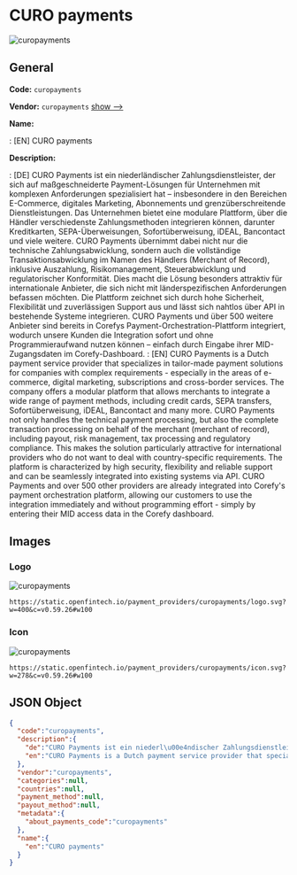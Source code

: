 
# CURO payments 
![curopayments](https://static.openfintech.io/payment_providers/curopayments/logo.svg?w=400&c=v0.59.26#w100)  

## General 
 
**Code:** `curopayments` 
 
**Vendor:** `curopayments` [show -->](/vendors/curopayments/) 
 
**Name:** 
 
:	[EN] CURO payments 
 
**Description:** 
 
: [DE] CURO Payments ist ein niederländischer Zahlungsdienstleister, der sich auf maßgeschneiderte Payment-Lösungen für Unternehmen mit komplexen Anforderungen spezialisiert hat – insbesondere in den Bereichen E-Commerce, digitales Marketing, Abonnements und grenzüberschreitende Dienstleistungen. Das Unternehmen bietet eine modulare Plattform, über die Händler verschiedenste Zahlungsmethoden integrieren können, darunter Kreditkarten, SEPA-Überweisungen, Sofortüberweisung, iDEAL, Bancontact und viele weitere. CURO Payments übernimmt dabei nicht nur die technische Zahlungsabwicklung, sondern auch die vollständige Transaktionsabwicklung im Namen des Händlers (Merchant of Record), inklusive Auszahlung, Risikomanagement, Steuerabwicklung und regulatorischer Konformität. Dies macht die Lösung besonders attraktiv für internationale Anbieter, die sich nicht mit länderspezifischen Anforderungen befassen möchten. Die Plattform zeichnet sich durch hohe Sicherheit, Flexibilität und zuverlässigen Support aus und lässt sich nahtlos über API in bestehende Systeme integrieren. CURO Payments und über 500 weitere Anbieter sind bereits in Corefys Payment-Orchestration-Plattform integriert, wodurch unsere Kunden die Integration sofort und ohne Programmieraufwand nutzen können – einfach durch Eingabe ihrer MID-Zugangsdaten im Corefy-Dashboard. 
: [EN] CURO Payments is a Dutch payment service provider that specializes in tailor-made payment solutions for companies with complex requirements - especially in the areas of e-commerce, digital marketing, subscriptions and cross-border services. The company offers a modular platform that allows merchants to integrate a wide range of payment methods, including credit cards, SEPA transfers, Sofortüberweisung, iDEAL, Bancontact and many more. CURO Payments not only handles the technical payment processing, but also the complete transaction processing on behalf of the merchant (merchant of record), including payout, risk management, tax processing and regulatory compliance. This makes the solution particularly attractive for international providers who do not want to deal with country-specific requirements. The platform is characterized by high security, flexibility and reliable support and can be seamlessly integrated into existing systems via API. CURO Payments and over 500 other providers are already integrated into Corefy's payment orchestration platform, allowing our customers to use the integration immediately and without programming effort - simply by entering their MID access data in the Corefy dashboard. 
 

## Images 

### Logo 
 
![curopayments](https://static.openfintech.io/payment_providers/curopayments/logo.svg?w=400&c=v0.59.26#w100)  

```
https://static.openfintech.io/payment_providers/curopayments/logo.svg?w=400&c=v0.59.26#w100
```  

### Icon 
 
![curopayments](https://static.openfintech.io/payment_providers/curopayments/icon.svg?w=278&c=v0.59.26#w100)  

```
https://static.openfintech.io/payment_providers/curopayments/icon.svg?w=278&c=v0.59.26#w100
```  

## JSON Object 

```json
{
  "code":"curopayments",
  "description":{
    "de":"CURO Payments ist ein niederl\u00e4ndischer Zahlungsdienstleister, der sich auf ma\u00dfgeschneiderte Payment-L\u00f6sungen f\u00fcr Unternehmen mit komplexen Anforderungen spezialisiert hat \u2013 insbesondere in den Bereichen E-Commerce, digitales Marketing, Abonnements und grenz\u00fcberschreitende Dienstleistungen. Das Unternehmen bietet eine modulare Plattform, \u00fcber die H\u00e4ndler verschiedenste Zahlungsmethoden integrieren k\u00f6nnen, darunter Kreditkarten, SEPA-\u00dcberweisungen, Sofort\u00fcberweisung, iDEAL, Bancontact und viele weitere. CURO Payments \u00fcbernimmt dabei nicht nur die technische Zahlungsabwicklung, sondern auch die vollst\u00e4ndige Transaktionsabwicklung im Namen des H\u00e4ndlers (Merchant of Record), inklusive Auszahlung, Risikomanagement, Steuerabwicklung und regulatorischer Konformit\u00e4t. Dies macht die L\u00f6sung besonders attraktiv f\u00fcr internationale Anbieter, die sich nicht mit l\u00e4nderspezifischen Anforderungen befassen m\u00f6chten. Die Plattform zeichnet sich durch hohe Sicherheit, Flexibilit\u00e4t und zuverl\u00e4ssigen Support aus und l\u00e4sst sich nahtlos \u00fcber API in bestehende Systeme integrieren. CURO Payments und \u00fcber 500 weitere Anbieter sind bereits in Corefys Payment-Orchestration-Plattform integriert, wodurch unsere Kunden die Integration sofort und ohne Programmieraufwand nutzen k\u00f6nnen \u2013 einfach durch Eingabe ihrer MID-Zugangsdaten im Corefy-Dashboard.",
    "en":"CURO Payments is a Dutch payment service provider that specializes in tailor-made payment solutions for companies with complex requirements - especially in the areas of e-commerce, digital marketing, subscriptions and cross-border services. The company offers a modular platform that allows merchants to integrate a wide range of payment methods, including credit cards, SEPA transfers, Sofort\u00fcberweisung, iDEAL, Bancontact and many more. CURO Payments not only handles the technical payment processing, but also the complete transaction processing on behalf of the merchant (merchant of record), including payout, risk management, tax processing and regulatory compliance. This makes the solution particularly attractive for international providers who do not want to deal with country-specific requirements. The platform is characterized by high security, flexibility and reliable support and can be seamlessly integrated into existing systems via API. CURO Payments and over 500 other providers are already integrated into Corefy's payment orchestration platform, allowing our customers to use the integration immediately and without programming effort - simply by entering their MID access data in the Corefy dashboard."
  },
  "vendor":"curopayments",
  "categories":null,
  "countries":null,
  "payment_method":null,
  "payout_method":null,
  "metadata":{
    "about_payments_code":"curopayments"
  },
  "name":{
    "en":"CURO payments"
  }
}
```  

